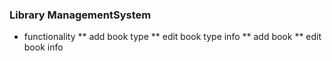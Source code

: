 ### Library ManagementSystem
* functionality
** add book type
** edit book type info
** add book
** edit book info
